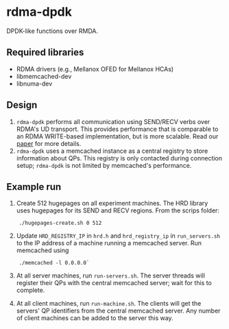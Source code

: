 rdma-dpdk
=========

DPDK-like functions over RMDA.

## Required libraries
 * RDMA drivers (e.g., Mellanox OFED for Mellanox HCAs)
 * libmemcached-dev
 * libnuma-dev

## Design
1. `rdma-dpdk` performs all communication using SEND/RECV verbs over RDMA's UD transport. This provides performance that is comparable to an RDMA WRITE-based implementation, but is more scalable. Read our [paper](http://www.cs.cmu.edu/~akalia/doc/sigcomm14/herd_readable.pdf) for more details.
2. `rdma-dpdk` uses a memcached instance as a central registry to store information about QPs. This registry is only contacted during connection setup; `rdma-dpdk` is not limited by memcached's performance.

## Example run

1. Create 512 hugepages on all experiment machines.  The HRD library 
uses hugepages for its SEND and RECV regions. From the scrips folder:
```
    ./hugepages-create.sh 0 512
```

2. Update `HRD_REGISTRY_IP` in `hrd.h` and `hrd_registry_ip` in `run_servers.sh`
to the IP address of a machine running a memcached server. Run memcached using
```
    ./memcached -l 0.0.0.0`
 ```

3. At all server machines, run `run-servers.sh`.  The server threads will
register their QPs with the central memcached server; wait for this to
complete.

4. At all client machines, run `run-machine.sh`.  The clients will get the
servers' QP identifiers from the central memcached server.  Any number of 
client machines can be added to the server this way.

